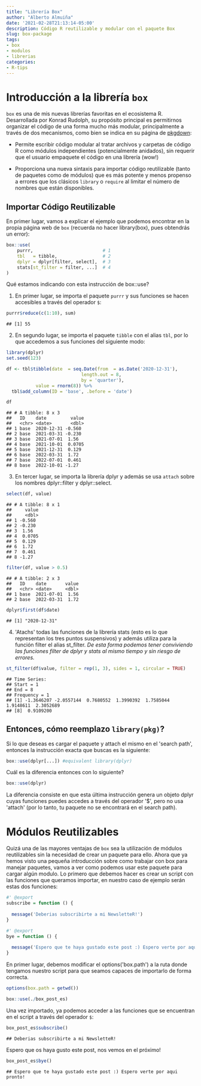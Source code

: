 ```yaml
---
title: "Librería Box"
author: "Alberto Almuiña"
date: '2021-02-28T21:13:14-05:00'
description: Código R reutilizable y modular con el paquete Box
slug: box-package
tags:
- box
- modulos
- librerias
categories: 
- R-tips
---
```


# Introducción a la librería `box`

`box` es una de mis nuevas librerías favoritas en el ecosistema R. Desarrollada por Konrad Rudolph, su propósito principal es permitirnos organizar el código de una forma mucho más modular, principalmente a través de dos mecanismos, como bien se indica en su página de [pkgdown](https://klmr.me/box/index.html):

- Permite escribir código modular al tratar archivos y carpetas de código R como módulos independientes (potencialmente anidados), sin requerir que el usuario empaquete el código en una librería (wow!)

- Proporciona una nueva sintaxis para importar código reutilizable (tanto de paquetes como de módulos) que es más potente y menos propenso a errores que los clásicos `library` o `require` al limitar el número de nombres que están disponibles.


## Importar Código Reutilizable

En primer lugar, vamos a explicar el ejemplo que podemos encontrar en la propia página web de `box` (recuerda no hacer library(box), pues obtendrás un error):


```r
box::use(
    purrr,                          # 1
    tbl   = tibble,                 # 2
    dplyr = dplyr[filter, select],  # 3
    stats[st_filter = filter, ...]  # 4
)
```

Qué estamos indicando con esta instrucción de box::use?

1. En primer lugar, se importa el paquete `purrr` y sus funciones se hacen accesibles a través del operador `$`:


```r
purrr$reduce(c(1:10), sum)
```

```
## [1] 55
```

2. En segundo lugar, se importa el paquete `tibble` con el alias `tbl`, por lo que accedemos a sus funciones del siguiente modo:


```r
library(dplyr)
set.seed(123)

df <- tbl$tibble(date  = seq.Date(from  = as.Date('2020-12-31'), 
                            length.out = 8, 
                            by = 'quarter'),
           value = rnorm(8)) %>%
  tbl$add_column(ID = 'base', .before = 'date')

df
```

```
## # A tibble: 8 x 3
##   ID    date         value
##   <chr> <date>       <dbl>
## 1 base  2020-12-31 -0.560 
## 2 base  2021-03-31 -0.230 
## 3 base  2021-07-01  1.56  
## 4 base  2021-10-01  0.0705
## 5 base  2021-12-31  0.129 
## 6 base  2022-03-31  1.72  
## 7 base  2022-07-01  0.461 
## 8 base  2022-10-01 -1.27
```

3. En tercer lugar, se importa la librería dplyr y además se usa `attach` sobre los nombres dplyr::filter y dplyr::select.


```r
select(df, value)
```

```
## # A tibble: 8 x 1
##     value
##     <dbl>
## 1 -0.560 
## 2 -0.230 
## 3  1.56  
## 4  0.0705
## 5  0.129 
## 6  1.72  
## 7  0.461 
## 8 -1.27
```

```r
filter(df, value > 0.5)
```

```
## # A tibble: 2 x 3
##   ID    date       value
##   <chr> <date>     <dbl>
## 1 base  2021-07-01  1.56
## 2 base  2022-03-31  1.72
```

```r
dplyr$first(df$date)
```

```
## [1] "2020-12-31"
```

4. 'Atachs' todas las funciones de la librería stats (esto es lo que representan los tres puntos suspensivos) y además utiliza para la función filter el alias st_filter. *De esta forma podemos tener conviviendo las funciones filter de dplyr y stats al mismo tiempo y sin riesgo de errores.*


```r
st_filter(df$value, filter = rep(1, 3), sides = 1, circular = TRUE)
```

```
## Time Series:
## Start = 1 
## End = 8 
## Frequency = 1 
## [1] -1.3646207 -2.0557144  0.7680552  1.3990392  1.7585044  1.9148611  2.3052689
## [8]  0.9109200
```

## Entonces, cómo reemplazo `library(pkg)`?

Si lo que deseas es cargar el paquete y attach el mismo en el 'search path', entonces la instrucción exacta que buscas es la siguiente:


```r
box::use(dplyr[...]) #equivalent library(dplyr)
```

Cuál es la diferencia entonces con lo siguiente?


```r
box::use(dplyr)
```

La diferencia consiste en que esta última instrucción genera un objeto dplyr cuyas funciones puedes accedes a través del operador '$', pero no usa 'attach' (por lo tanto, tu paquete no se encontrará en el search path).


# Módulos Reutilizables

Quizá una de las mayores ventajas de `box` sea la utilización de módulos reutilizables sin la necesidad de crear un paquete para ello. Ahora que ya hemos visto una pequeña introducción sobre como trabajar con box para manejar paquetes, vamos a ver como podemos usar este paquete para cargar algún modulo. Lo primero que debemos hacer es crear un script con las funciones que queramos importar, en nuestro caso de ejemplo serán estas dos funciones:


```r
#' @export
subscribe = function () {
  
  message('Deberias subscribirte a mi NewsletteR!')
}

#' @export
bye = function () {
  
  message('Espero que te haya gustado este post :) Espero verte por aqui pronto!')
}
```

En primer lugar, debemos modificar el options('box.path') a la ruta donde tengamos nuestro script para que seamos capaces de importarlo de forma correcta.


```r
options(box.path = getwd())

box::use(./box_post_es)
```

Una vez importado, ya podemos acceder a las funciones que se encuentran en el script a través del operador `$`:


```r
box_post_es$subscribe()
```

```
## Deberias subscribirte a mi NewsletteR!
```

Espero que os haya gusto este post, nos vemos en el próximo!


```r
box_post_es$bye()
```

```
## Espero que te haya gustado este post :) Espero verte por aqui pronto!
```















